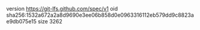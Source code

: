 version https://git-lfs.github.com/spec/v1
oid sha256:1532a672a2a8d9690e3ee06b858d0e0963316112eb579dd9c8823ae9db075e15
size 3262
